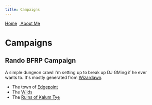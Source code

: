 ```yaml
---
title: Campaigns
---
```

<link rel="stylesheet" href="https://use.fontawesome.com/releases/v5.8.2/css/all.css" integrity="sha384-oS3vJWv+0UjzBfQzYUhtDYW+Pj2yciDJxpsK1OYPAYjqT085Qq/1cq5FLXAZQ7Ay" crossorigin="anonymous">
<style> .sideimg {float:right; margin: 5px;}</style>
<a href="/jasongames"><i class="fas fa-home"></i> Home</a> &nbsp;<a href="/"><i class="fas fa-user-circle"></i> About Me</a>

# Campaigns
<i class="fab fa-fort-awesome-alt fa-10x" style="float:right;"></i>

## Rando BFRP Campaign

A simple dungeon crawl I'm setting up to break up DJ GMing if he ever wants to. It's mostly generated from [Wizardawn](https://wizardawn.and-mag.com/rpg_bfrpg.php).
- The town of [Edgepoint](https://github.com/jpspadaro/jasongames/raw/master/Edgepoint.pdf)
- The [Wilds](https://github.com/jpspadaro/jasongames/raw/master/The%20Wilds.pdf)
- The [Ruins of Kalum Tye](https://github.com/jpspadaro/jasongames/raw/master/The%20Ruins%20of%20Kalum%20Tye.pdf)
